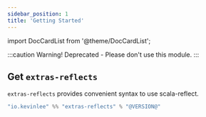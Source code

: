 ```yaml
---
sidebar_position: 1
title: 'Getting Started'
---
```

import DocCardList from '@theme/DocCardList';

:::caution Warning!
Deprecated - Please don't use this module.
:::

## Get `extras-reflects`

`extras-reflects` provides convenient syntax to use scala-reflect.

```scala
"io.kevinlee" %% "extras-reflects" % "@VERSION@"
```

<DocCardList />
